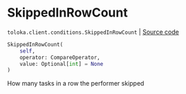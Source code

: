 # SkippedInRowCount
`toloka.client.conditions.SkippedInRowCount` | [Source code](https://github.com/Toloka/toloka-kit/blob/v0.1.25/src/client/conditions.py#L262)

```python
SkippedInRowCount(
    self,
    operator: CompareOperator,
    value: Optional[int] = None
)
```

How many tasks in a row the performer skipped

